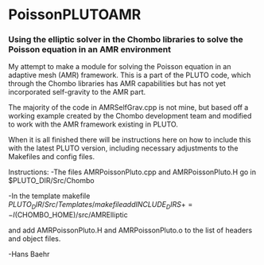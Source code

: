 # PoissonPLUTOAMR

### Using the elliptic solver in the Chombo libraries to solve the Poisson equation in an AMR environment

My attempt to make a module for solving the Poisson equation in an adaptive mesh (AMR) framework. This is a part of the PLUTO code, which through the Chombo libraries has AMR capabilities but has not yet incorporated self-gravity to the AMR part.

The majority of the code in AMRSelfGrav.cpp is not mine, but based off a working example created by the Chombo development team and modified to work with the AMR framework existing in PLUTO.

When it is all finished there will be instructions here on how to include this with the latest PLUTO version, including necessary adjustments to the Makefiles and config files.

Instructions:
-The files AMRPoissonPluto.cpp and AMRPoissonPluto.H go in $PLUTO_DIR/Src/Chombo

-In the template makefile $PLUTO_DIR/Src/Templates/makefile add
  INCLUDE_DIRS += -I$(CHOMBO_HOME)/src/AMRElliptic

  and add AMRPoissonPluto.H and AMRPoissonPluto.o to the list of headers and object files.

-Hans Baehr
